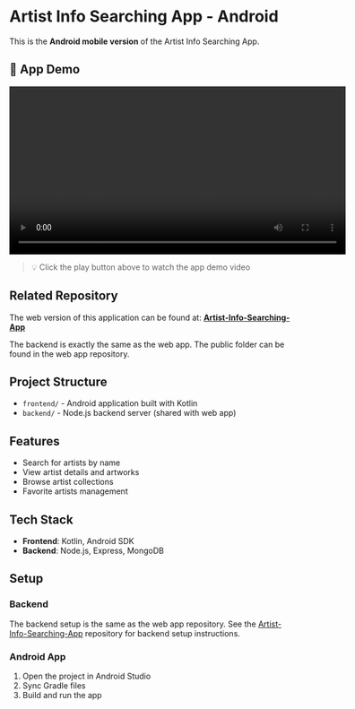 # Artist Info Searching App - Android

This is the **Android mobile version** of the Artist Info Searching App.

## 📱 App Demo

<div align="center">

<video width="600" controls>
  <source src="https://github.com/Yumejichi/Artist-Info-Searching-App-Android/raw/main/assets/app-demo.mp4" type="video/mp4">
  Your browser does not support the video tag.
</video>

</div>

> 💡 Click the play button above to watch the app demo video

## Related Repository

The web version of this application can be found at: **[Artist-Info-Searching-App](https://github.com/Yumejichi/Artist-Info-Searching-App)**

The backend is exactly the same as the web app. The public folder can be found in the web app repository.

## Project Structure

- `frontend/` - Android application built with Kotlin
- `backend/` - Node.js backend server (shared with web app)

## Features

- Search for artists by name
- View artist details and artworks
- Browse artist collections
- Favorite artists management

## Tech Stack

- **Frontend**: Kotlin, Android SDK
- **Backend**: Node.js, Express, MongoDB

## Setup

### Backend
The backend setup is the same as the web app repository. See the [Artist-Info-Searching-App](https://github.com/fujitayumejitsu/Artist-Info-Searching-App) repository for backend setup instructions.

### Android App
1. Open the project in Android Studio
2. Sync Gradle files
3. Build and run the app
